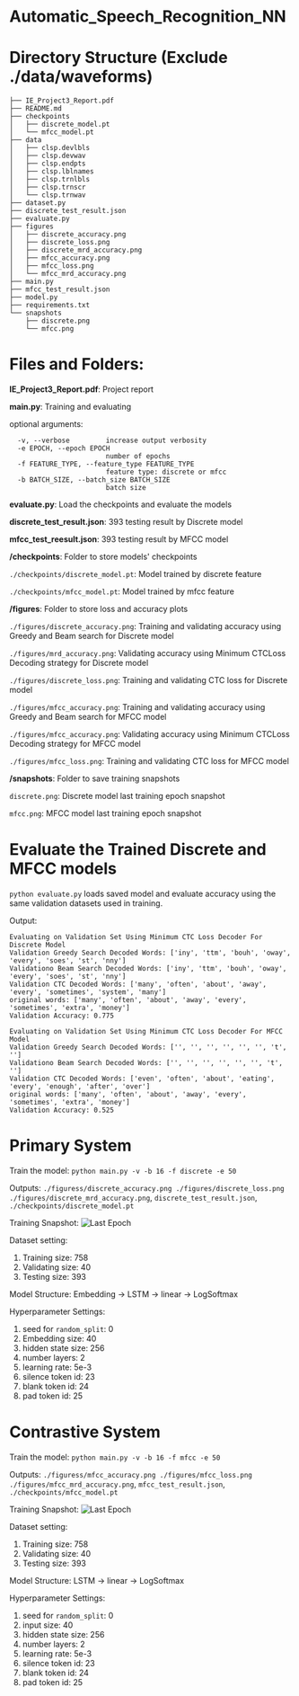 # Automatic_Speech_Recognition_NN

# Directory Structure (Exclude ./data/waveforms)
```
├── IE_Project3_Report.pdf
├── README.md
├── checkpoints
│   ├── discrete_model.pt
│   └── mfcc_model.pt
├── data
│   ├── clsp.devlbls
│   ├── clsp.devwav
│   ├── clsp.endpts
│   ├── clsp.lblnames
│   ├── clsp.trnlbls
│   ├── clsp.trnscr
│   └── clsp.trnwav
├── dataset.py
├── discrete_test_result.json
├── evaluate.py
├── figures
│   ├── discrete_accuracy.png
│   ├── discrete_loss.png
│   ├── discrete_mrd_accuracy.png
│   ├── mfcc_accuracy.png
│   ├── mfcc_loss.png
│   └── mfcc_mrd_accuracy.png
├── main.py
├── mfcc_test_result.json
├── model.py
├── requirements.txt
└── snapshots
    ├── discrete.png
    └── mfcc.png
```
# Files and Folders:

**IE_Project3_Report.pdf**: Project report

**main.py**: Training and evaluating

optional arguments:
```
  -v, --verbose         increase output verbosity
  -e EPOCH, --epoch EPOCH
                        number of epochs
  -f FEATURE_TYPE, --feature_type FEATURE_TYPE
                        feature type: discrete or mfcc
  -b BATCH_SIZE, --batch_size BATCH_SIZE
                        batch size
 ```                       

**evaluate.py**: Load the checkpoints and evaluate the models

**discrete_test_result.json**: 393 testing result by Discrete model

**mfcc_test_reesult.json**: 393 testing result by MFCC model

**/checkpoints**: Folder to store models' checkpoints

```./checkpoints/discrete_model.pt```: Model trained by discrete feature

```./checkpoints/mfcc_model.pt```: Model trained by mfcc feature


**/figures**: Folder to store loss and accuracy plots

```./figures/discrete_accuracy.png```: Training and validating accuracy using Greedy and Beam search for Discrete model

```./figures/mrd_accuracy.png```: Validating accuracy using Minimum CTCLoss Decoding strategy for Discrete model

```./figures/discrete_loss.png```: Training and validating CTC loss for Discrete model

```./figures/mfcc_accuracy.png```: Training and validating accuracy using Greedy and Beam search for MFCC model

```./figures/mfcc_accuracy.png```: Validating accuracy using Minimum CTCLoss Decoding strategy for MFCC model

```./figures/mfcc_loss.png```: Training and validating CTC loss for MFCC model

**/snapshots**: Folder to save training snapshots

```discrete.png```: Discrete model last training epoch snapshot

```mfcc.png```: MFCC model last training epoch snapshot

# Evaluate the Trained Discrete and MFCC models

```python evaluate.py``` loads saved model and evaluate accuracy using the same validation datasets used in training.

Output:

```
Evaluating on Validation Set Using Minimum CTC Loss Decoder For Discrete Model
Validation Greedy Search Decoded Words: ['iny', 'ttm', 'bouh', 'oway', 'every', 'soes', 'st', 'nny']
Validationo Beam Search Decoded Words: ['iny', 'ttm', 'bouh', 'oway', 'every', 'soes', 'st', 'nny']
Validation CTC Decoded Words: ['many', 'often', 'about', 'away', 'every', 'sometimes', 'system', 'many']
original words: ['many', 'often', 'about', 'away', 'every', 'sometimes', 'extra', 'money']
Validation Accuracy: 0.775

Evaluating on Validation Set Using Minimum CTC Loss Decoder For MFCC Model
Validation Greedy Search Decoded Words: ['', '', '', '', '', '', 't', '']
Validationo Beam Search Decoded Words: ['', '', '', '', '', '', 't', '']
Validation CTC Decoded Words: ['even', 'often', 'about', 'eating', 'every', 'enough', 'after', 'over']
original words: ['many', 'often', 'about', 'away', 'every', 'sometimes', 'extra', 'money']
Validation Accuracy: 0.525
```


# Primary System

Train the model: ```python main.py -v -b 16 -f discrete -e 50```

Outputs:  ```./figuress/discrete_accuracy.png ./figures/discrete_loss.png ./figures/discrete_mrd_accuracy.png```, ```discrete_test_result.json```, ```./checkpoints/discrete_model.pt```

Training Snapshot:
![Last Epoch](/snapshots/discrete.png)

Dataset setting:
1. Training size: 758
2. Validating size: 40
3. Testing size: 393

Model Structure:
Embedding -> LSTM -> linear -> LogSoftmax

Hyperparameter Settings: 
1. seed for ```random_split```: 0
2. Embedding size: 40
3. hidden state size: 256
4. number layers: 2
5. learning rate: 5e-3
6. silence token id: 23
7. blank token id: 24
8. pad token id: 25


# Contrastive System

Train the model: ```python main.py -v -b 16 -f mfcc -e 50```

Outputs:  ```./figuress/mfcc_accuracy.png ./figures/mfcc_loss.png ./figures/mfcc_mrd_accuracy.png```, ```mfcc_test_result.json```, ```./checkpoints/mfcc_model.pt```

Training Snapshot:
![Last Epoch](/snapshots/mfcc.png)

Dataset setting:
1. Training size: 758
2. Validating size: 40
3. Testing size: 393

Model Structure:
LSTM -> linear -> LogSoftmax

Hyperparameter Settings:
1. seed for ```random_split```: 0
2. input size: 40
3. hidden state size: 256
4. number layers: 2
5. learning rate: 5e-3
6. silence token id: 23
7. blank token id: 24
8. pad token id: 25

